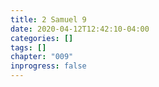 ```yaml
---
title: 2 Samuel 9
date: 2020-04-12T12:42:10-04:00
categories: []
tags: []
chapter: "009"
inprogress: false
---
```


